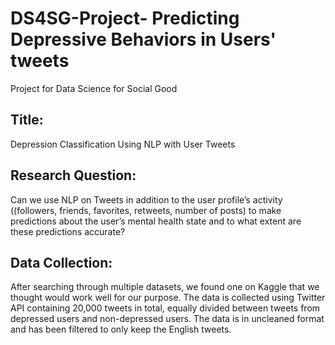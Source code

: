 # DS4SG-Project- Predicting Depressive Behaviors in Users' tweets
Project for Data Science for Social Good 

## Title: 
Depression Classification Using NLP with User Tweets

## Research Question:
Can we use NLP on Tweets in addition to the user profile’s activity ((followers, friends, favorites,  retweets, number of posts) to make predictions about the user’s mental health state and to what extent are these predictions accurate?

## Data Collection:
After searching through multiple datasets, we found one on Kaggle that we thought would work well for our purpose. The data is collected using Twitter API containing 20,000 tweets in total, equally divided between tweets from depressed users and non-depressed users. The data is in uncleaned format and has been filtered to only keep the English tweets. 
